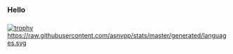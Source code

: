 
### Hello

### 
[![trophy](https://github-profile-trophy.vercel.app/?username=asnvpp&theme=onedark)](https://github.com/ryo-ma/github-profile-trophy)
https://raw.githubusercontent.com/asnvpp/stats/master/generated/languages.svg
